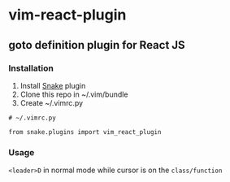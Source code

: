 # vim-react-plugin

## goto definition plugin for React JS

### Installation

1) Install [Snake](https://github.com/amoffat/snake) plugin
2) Clone this repo in ~/.vim/bundle
3) Create ~/.vimrc.py
```
# ~/.vimrc.py

from snake.plugins import vim_react_plugin
```

### Usage
`<leader>D` in normal mode while cursor is on the `class/function` 
